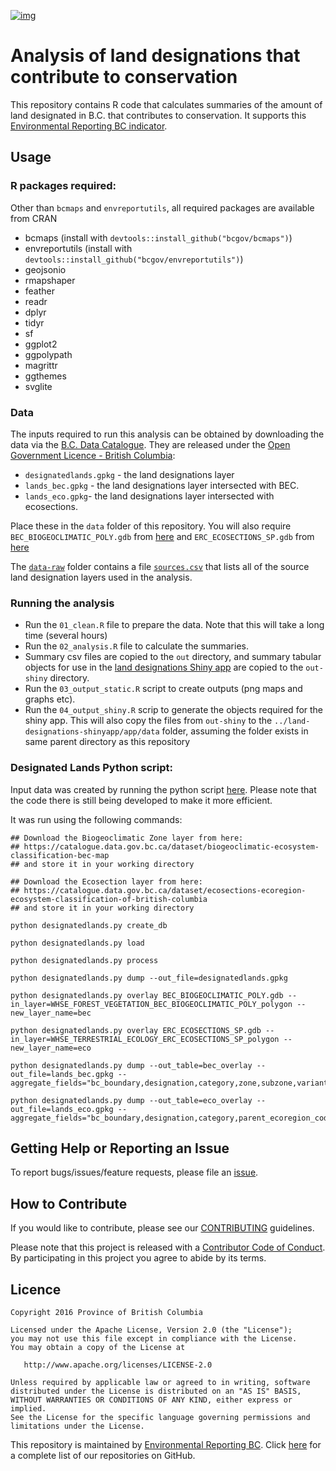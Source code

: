 
<!-- README.md is generated from README.Rmd. Please edit that file -->

[![img](https://img.shields.io/badge/Lifecycle-Stable-97ca00)](https://github.com/bcgov/repomountie/blob/master/doc/lifecycle-badges.md)

# Analysis of land designations that contribute to conservation

This repository contains R code that calculates summaries of the amount
of land designated in B.C. that contributes to conservation. It supports
this [Environmental Reporting BC
indicator](http://www.env.gov.bc.ca/soe/indicators/land/land-designations.html).

## Usage

### R packages required:

Other than `bcmaps` and `envreportutils`, all required packages are
available from CRAN

-   bcmaps (install with `devtools::install_github("bcgov/bcmaps")`)
-   envreportutils (install with
    `devtools::install_github("bcgov/envreportutils")`)
-   geojsonio
-   rmapshaper
-   feather
-   readr
-   dplyr
-   tidyr
-   sf
-   ggplot2
-   ggpolypath
-   magrittr
-   ggthemes
-   svglite

### Data

The inputs required to run this analysis can be obtained by downloading
the data via the [B.C. Data
Catalogue](https://catalogue.data.gov.bc.ca/dataset/3eedf0da-0c1d-4917-aff5-1eb8f59736bc).
They are released under the [Open Government Licence - British
Columbia](http://www2.gov.bc.ca/gov/content?id=A519A56BC2BF44E4A008B33FCF527F61):

-   `designatedlands.gpkg` - the land designations layer
-   `lands_bec.gpkg` - the land designations layer intersected with BEC.
-   `lands_eco.gpkg`- the land designations layer intersected with
    ecosections.

Place these in the `data` folder of this repository. You will also
require `BEC_BIOGEOCLIMATIC_POLY.gdb` from
[here](https://catalogue.data.gov.bc.ca/dataset/biogeoclimatic-ecosystem-classification-bec-map)
and `ERC_ECOSECTIONS_SP.gdb` from
[here](https://catalogue.data.gov.bc.ca/dataset/ecosections-ecoregion-ecosystem-classification-of-british-columbia)

The [`data-raw`](data-raw) folder contains a file
[`sources.csv`](data-raw/sources.csv) that lists all of the source land
designation layers used in the analysis.

### Running the analysis

-   Run the `01_clean.R` file to prepare the data. Note that this will
    take a long time (several hours)
-   Run the `02_analysis.R` file to calculate the summaries.
-   Summary csv files are copied to the `out` directory, and summary
    tabular objects for use in the [land designations Shiny
    app](https://github.com/bcgov/land-designations-shinyapp) are copied
    to the `out-shiny` directory.
-   Run the `03_output_static.R` script to create outputs (png maps and
    graphs etc).
-   Run the `04_output_shiny.R` scrip to generate the objects required
    for the shiny app. This will also copy the files from `out-shiny` to
    the `../land-designations-shinyapp/app/data` folder, assuming the
    folder exists in same parent directory as this repository

### Designated Lands Python script:

Input data was created by running the python script
[here](https://github.com/bcgov/designatedlands). Please note that the
code there is still being developed to make it more efficient.

It was run using the following commands:

    ## Download the Biogeoclimatic Zone layer from here: 
    ## https://catalogue.data.gov.bc.ca/dataset/biogeoclimatic-ecosystem-classification-bec-map
    ## and store it in your working directory

    ## Download the Ecosection layer from here: 
    ## https://catalogue.data.gov.bc.ca/dataset/ecosections-ecoregion-ecosystem-classification-of-british-columbia
    ## and store it in your working directory

    python designatedlands.py create_db

    python designatedlands.py load

    python designatedlands.py process

    python designatedlands.py dump --out_file=designatedlands.gpkg

    python designatedlands.py overlay BEC_BIOGEOCLIMATIC_POLY.gdb --in_layer=WHSE_FOREST_VEGETATION_BEC_BIOGEOCLIMATIC_POLY_polygon --new_layer_name=bec

    python designatedlands.py overlay ERC_ECOSECTIONS_SP.gdb --in_layer=WHSE_TERRESTRIAL_ECOLOGY_ERC_ECOSECTIONS_SP_polygon --new_layer_name=eco

    python designatedlands.py dump --out_table=bec_overlay --out_file=lands_bec.gpkg --aggregate_fields="bc_boundary,designation,category,zone,subzone,variant,phase,map_label"

    python designatedlands.py dump --out_table=eco_overlay --out_file=lands_eco.gpkg --aggregate_fields="bc_boundary,designation,category,parent_ecoregion_code,ecosection_code,ecosection_name"

## Getting Help or Reporting an Issue

To report bugs/issues/feature requests, please file an
[issue](https://github.com/bcgov-c/land-designations-indicator/issues/).

## How to Contribute

If you would like to contribute, please see our
[CONTRIBUTING](CONTRIBUTING.md) guidelines.

Please note that this project is released with a [Contributor Code of
Conduct](CODE_OF_CONDUCT.md). By participating in this project you agree
to abide by its terms.

## Licence

    Copyright 2016 Province of British Columbia

    Licensed under the Apache License, Version 2.0 (the "License");
    you may not use this file except in compliance with the License.
    You may obtain a copy of the License at 

       http://www.apache.org/licenses/LICENSE-2.0

    Unless required by applicable law or agreed to in writing, software
    distributed under the License is distributed on an "AS IS" BASIS,
    WITHOUT WARRANTIES OR CONDITIONS OF ANY KIND, either express or implied.
    See the License for the specific language governing permissions and
    limitations under the License.

This repository is maintained by [Environmental Reporting
BC](http://www2.gov.bc.ca/gov/content?id=FF80E0B985F245CEA62808414D78C41B).
Click [here](https://github.com/bcgov/EnvReportBC) for a complete list
of our repositories on GitHub.
